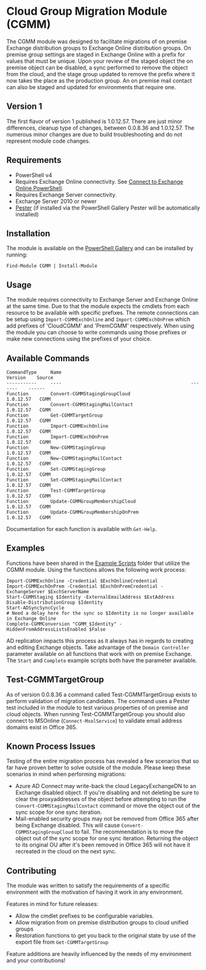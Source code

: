 # Cloud Group Migration Module (CGMM)

The CGMM module was designed to facilitate migrations of on premise Exchange distribution groups to Exchange Online distribution groups.  On premise group settings are staged in Exchange Online with a prefix for values that must be unique.  Upon your review of the staged object the on premise object can be disabled, a sync performed to remove the object from the cloud, and the stage group updated to remove the prefix where it now takes the place as the production group. An on premise mail contact can also be staged and updated for environments that require one.

## Version 1

The first flavor of version 1 published is 1.0.12.57.  There are just minor differences, cleanup type of changes, between 0.0.8.36 and 1.0.12.57.  The numerous minor changes are due to build troubleshooting and do not represent module code changes.

## Requirements

* PowerShell v4
* Requires Exchange Online connectivity.  See [Connect to Exchange Online PowerShell](https://technet.microsoft.com/en-us/library/jj984289(v=exchg.160).aspx).
* Requires Exchange Server connectivity.
* Exchange Server 2010 or newer
* [Pester](https://github.com/pester/Pester) (if installed via the PowerShell Gallery Pester will be automatically installed)

## Installation

The module is available on the [PowerShell Gallery](https://www.powershellgallery.com/packages/cgmm) and can be installed by running:

`Find-Module CGMM | Install-Module`

## Usage

The module requires connectivity to Exchange Server and Exchange Online at the same time.  Due to that the module expects the cmdlets from each resource to be available with specific prefixes.  The remote connections can be setup using `Import-CGMMExchOnline` and `Import-CGMMExchOnPrem` which add prefixes of 'CloudCGMM' and 'PremCGMM' respectively.  When using the module you can choose to write commands using those prefixes or make new connections using the prefixes of your choice.

## Available Commands

    CommandType     Name                                               Version    Source
    -----------     ----                                               -------    ------
    Function        Convert-CGMMStagingGroupCloud                      1.0.12.57   CGMM
    Function        Convert-CGMMStagingMailContact                     1.0.12.57   CGMM
    Function        Get-CGMMTargetGroup                                1.0.12.57   CGMM
    Function        Import-CGMMExchOnline                              1.0.12.57   CGMM
    Function        Import-CGMMExchOnPrem                              1.0.12.57   CGMM
    Function        New-CGMMStagingGroup                               1.0.12.57   CGMM
    Function        New-CGMMStagingMailContact                         1.0.12.57   CGMM
    Function        Set-CGMMStagingGroup                               1.0.12.57   CGMM
    Function        Set-CGMMStagingMailContact                         1.0.12.57   CGMM
    Function        Test-CGMMTargetGroup                               1.0.12.57   CGMM
    Function        Update-CGMMGroupMembershipCloud                    1.0.12.57   CGMM
    Function        Update-CGMMGroupMembershipOnPrem                   1.0.12.57   CGMM

Documentation for each function is available with `Get-Help`.

## Examples

Functions have been shared in the [Example Scripts](https://github.com/Rick-2CA/CGMM/tree/master/ExampleScripts) folder that utilize the CGMM module.  Using the functions allows the following work process:

    Import-CGMMExchOnline -Credential $ExchOnlineCredential
    Import-CGMMExchOnPrem -Credential $ExchOnPremCredential -ExchangeServer $ExchServerName
    Start-CGMMStaging $Identity -ExternalEmailAddress $ExtAddress
    Disable-DistributionGroup $Identity
    Start-ADSyncSyncCycle
    # Need a delay here for the sync so $Identity is no longer available in Exchange Online
    Complete-CGMMConversion "CGMM_$Identity" -HiddenFromAddressListsEnabled $False

AD replication impacts this process as it always has in regards to creating and editing Exchange objects.  Take advantage of the `Domain Controller` parameter available on all functions that work with on premise Exchange.  The `Start` and `Complete` example scripts both have the parameter available.

## Test-CGMMTargetGroup

As of version 0.0.8.36 a command called Test-CGMMTargetGroup exists to perform validation of migration candidates.  The command uses a Pester test included in the module to test various properties of on premise and cloud objects.  When running Test-CGMMTargetGroup you should also connect to MSOnline (`Connect-MsolService`) to validate email address domains exist in Office 365.

## Known Process Issues

Testing of the entire migration process has revealed a few scenarios that so far have proven better to solve outside of the module.  Please keep these scenarios in mind when performing migrations:

* Azure AD Connect may write-back the cloud LegacyExchangeDN to an Exchange disabled object.  If you're disabling and not deleting be sure to clear the proxyaddresses of the object before attempting to run the `Convert-CGMMStagingMailContact` command or move the object out of the sync scope for one sync iteration.
* Mail-enabled security groups may not be removed from Office 365 after being Exchange disabled.  This will cause `Convert-CGMMStagingGroupCloud` to fail.  The recommendation is to move the object out of the sync scope for one sync iteration.  Returning the object to its original OU after it's been removed in Office 365 will not have it recreated in the cloud on the next sync.

## Contributing

The module was written to satisfy the requirements of a specific environment with the motivation of having it work in any environment.

Features in mind for future releases:

* Allow the cmdlet prefixes to be configurable variables.
* Allow migration from on premise distribution groups to cloud unified groups
* Restoration functions to get you back to the original state by use of the export file from `Get-CGMMTargetGroup`

Feature additions are heavily influenced by the needs of my environment and your contributions!
